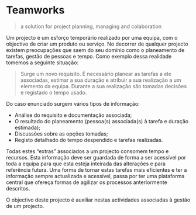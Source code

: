 # Teamworks
> a solution  for project planning, managing and colaboration

Um projecto é um esforço temporário realizado por uma equipa, com o objectivo de criar um produto ou serviço. 
No decorrer de qualquer projecto existem preocupações que saem do seu domínio como o planeamento de tarefas, gestão de pessoas e tempo. Como exemplo dessa realidade tomemos a seguinte situação:

> Surge um novo requisito. É necessário planear as tarefas a ele associadas, estimar a sua duração e atribuir a sua realização a um elemento da equipa. Durante a sua realização são tomadas decisões e registado o tempo usado. 

Do caso enunciado surgem vários tipos de informação:

* Análise do requisito e documentação associada;
* O resultado do planeamento (pessoa(s) associada(s) à tarefa e duração estimada);
* Discussões sobre as opções tomadas;
* Registo detalhado do tempo despendido e tarefas realizadas.

Todas estes “extras” associados a um projecto consomem tempo e recursos. Esta informação deve ser guardada de forma a ser acessível por toda a equipa para que esta esteja inteirada das alterações e para referência futura. Uma forma de tornar estas tarefas mais eficientes e ter a informação sempre actualizada e acessível, passa por ter uma plataforma central que ofereça formas de agilizar os processos anteriormente descritos.

O objectivo deste projecto é auxiliar nestas actividades associadas à gestão de um projecto. 
